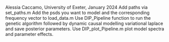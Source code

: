 Alessia Caccamo, University of Exeter, January 2024
Add paths via set_paths.m
Add the psds you want to model and the corresponding frequency vector to load_data.m 
Use DIP_Pipeline function to run the genetic algorithm followed by dynamic causal modelling variational laplace and save posterior parameters. Use DIP_plot_Pipeline.m plot model spectra and parameter effects.

